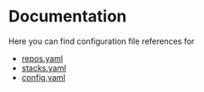 # Documentation

Here you can find configuration file references for 
- [repos.yaml](repos.yaml)
- [stacks.yaml](stacks.yaml)
- [config.yaml](config.yaml)